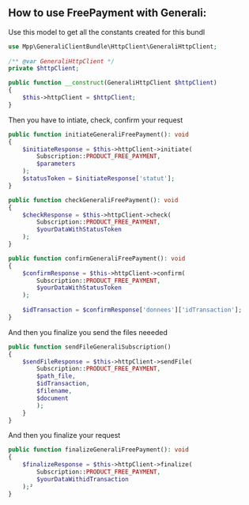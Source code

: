 How to use FreePayment with Generali:
-------------

Use this model to get all the constants created for this bundl
```php
use Mpp\GeneraliClientBundle\HttpClient\GeneraliHttpClient;
 
/** @var GeneraliHttpClient */
private $httpClient;

public function __construct(GeneraliHttpClient $httpClient)
{
    $this->httpClient = $httpClient;
}
```

Then you have to intiate, check, confirm your request
````php
public function initiateGeneraliFreePayment(): void
{
    $initiateResponse = $this->httpClient->initiate(
        Subscription::PRODUCT_FREE_PAYMENT,
        $parameters
    );
    $statusToken = $initiateResponse['statut'];
}

public function checkGeneraliFreePayment(): void
{
    $checkResponse = $this->httpClient->check(
        Subscription::PRODUCT_FREE_PAYMENT,
        $yourDataWithStatusToken
    );
}

public function confirmGeneraliFreePayment(): void
{
    $confirmResponse = $this->httpClient->confirm(
        Subscription::PRODUCT_FREE_PAYMENT,
        $yourDataWithStatusToken
    );
    
    $idTransaction = $confirmResponse['donnees']['idTransaction'];
}
````
And then you finalize you send the files neeeded
````php
public function sendFileGeneraliSubscription()
{
    $sendFileResponse = $this->httpClient->sendFile(
        Subscription::PRODUCT_FREE_PAYMENT,
        $path_file,
        $idTransaction,
        $filename,
        $document
        );
    }
}
````
And then you finalize your request
```php
public function finalizeGeneraliFreePayment(): void
{
    $finalizeResponse = $this->httpClient->finalize(
        Subscription::PRODUCT_FREE_PAYMENT,
        $yourDataWithidTransaction
    );²
}
```
